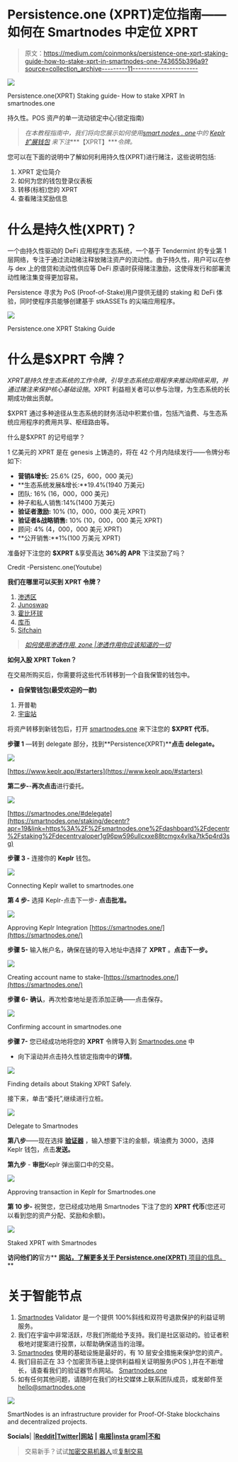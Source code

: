# Persistence.one (XPRT)定位指南——如何在 Smartnodes 中定位 XPRT

> 原文：<https://medium.com/coinmonks/persistence-one-xprt-staking-guide-how-to-stake-xprt-in-smartnodes-one-743655b396a9?source=collection_archive---------11----------------------->

![](img/cd5c8d11d0fc70785fc4c4c996bb2813.png)

Persistence.one(XPRT) Staking guide- How to stake XPRT In smartnodes.one

持久性。POS 资产的单一流动锁定中心(锁定指南)

> *在本教程指南中，我们将向您展示如何使用*[*smart nodes . one*](https://smartnodes.one/)*中的* [*Keplr 扩展钱包*](https://chrome.google.com/webstore/detail/keplr/dmkamcknogkgcdfhhbddcghachkejeap?hl=en) *来下注****【XPRT】****令牌。*

您可以在下面的说明中了解如何利用持久性(XPRT)进行赌注，这些说明包括:

1.  XPRT 定位简介
2.  如何为您的钱包登录仪表板
3.  转移(标桩)您的 XPRT
4.  查看赌注奖励信息

# 什么是持久性(XPRT)？

一个由持久性驱动的 DeFi 应用程序生态系统，一个基于 Tendermint 的专业第 1 层网络，专注于通过流动赌注释放赌注资产的流动性。由于持久性，用户可以在参与 dex 上的借贷和流动性供应等 DeFi 原语时获得赌注激励，这使得发行和部署流动性赌注集变得更加容易。

Persistence 寻求为 PoS (Proof-of-Stake)用户提供无缝的 staking 和 DeFi 体验，同时使程序员能够创建基于 stkASSETs 的尖端应用程序。

![](img/46c56e80aeae22b8e0f3096cae89303f.png)

Persistence.one XPRT Staking Guide

# 什么是$XPRT 令牌？

$XPRT 是持久性生态系统的工作令牌，引导生态系统应用程序来推动网络采用，并通过赌注来保护核心基础设施。$XPRT 利益相关者可以参与治理，为生态系统的长期成功做出贡献。

$XPRT 通过多种途径从生态系统的财务活动中积累价值，包括汽油费、与生态系统应用程序的费用共享、枢纽路由等。

什么是$XPRT 的记号组学？

1 亿美元的 XPRT 是在 genesis 上铸造的，将在 42 个月内陆续发行——令牌分布如下:

*   **营销&增长:** 25.6% (25，600，000 美元)
*   **生态系统发展&增长:**19.4%(1940 万美元)
*   团队: 16% (16，000，000 美元)
*   种子和私人销售:14%(1400 万美元)
*   **验证者激励:** 10% (10，000，000 美元 XPRT)
*   **验证者&战略销售:** 10% (10，000，000 美元 XPRT)
*   顾问: 4% (4，000，000 美元 XPRT)
*   **公开销售:**1%(100 万美元 XPRT)

准备好下注您的 **$XPRT** &享受高达 **36%的 APR** 下注奖励了吗？

Credit -Persistenc.one(Youtube)

**我们在哪里可以买到 XPRT 令牌？**

1.  [渗透区](https://app.osmosis.zone/?from=USDC&to=DEC)
2.  [Junoswap](https://junoswap.com/)
3.  [霍比环球](https://www.huobi.com/en-us/exchange/xprt_usdt)
4.  [库币](https://www.kucoin.com/trade/XPRT-USDT)
5.  [Sifchain](https://sifchain.network/#/swap?from=xprt&to=rowan)

> [*如何使用渗透作用. zone |渗透作用你应该知道的一切*](https://smartnodes.medium.com/how-to-use-osmosis-zone-everything-you-should-know-about-osmosis-9561a076faff)

**如何入股 XPRT Token？**

在交易所购买后，你需要将这些代币转移到一个自我保管的钱包中。

*   **自保管钱包(最受欢迎的一款)**

1.  开普勒
2.  [宇宙站](https://wallet.cosmostation.io/cosmos)

将资产转移到新钱包后，打开 [smartnodes.one](https://smartnodes.one/) 来下注您的 **$XPRT 代币**。

**步骤 1** —转到 delegate 部分，找到**Persistence(XPRT)****点击 delegate。**

![](img/f02084d141cfce19e0a4c722cc7548d8.png)

[https://www.keplr.app/#starters](https://www.keplr.app/#starters)

**第二步-**-**再次点击**进行委托。

![](img/c419819123168bf2a37fded9518b688a.png)

[https://smartnodes.one/#delegate](https://smartnodes.one/staking/decentr?apr=19&link=https%3A%2F%2Fsmartnodes.one%2Fdashboard%2Fdecentr%2Fstaking%2Fdecentrvaloper1g96pw596ullcxxe88tcmgx4vlka7tk5p4rd3sg)

**步骤 3 -** 连接你的 **Keplr** 钱包。

![](img/de1bb15d0f3dc7ac6ac838cec1efd500.png)

Connecting Keplr wallet to smartnodes.one

**第 4 步-** 选择 Keplr-点击下一步- **点击批准。**

![](img/5e6afc8a9dd266e08422cec28db9e259.png)

Approving Keplr Integration [https://smartnodes.one/](https://smartnodes.one/)

**步骤 5-** 输入帐户名，确保在链的导入地址中选择了 **XPRT** 。**点击下一步。**

![](img/5d065d17c6ff7e5325169137890366f6.png)

Creating account name to stake-[https://smartnodes.one/](https://smartnodes.one/)

**步骤 6-** **确认**，再次检查地址是否添加正确——点击保存。

![](img/04419beba8f72fcff79f6ff1585896c6.png)

Confirming account in smartnodes.one

**步骤 7-** 您已经成功地将您的 **XPRT** 令牌导入到 [Smartnodes.one](http://smartnodes.one/) 中

*   向下滚动并点击持久性锁定指南中的**详情**。

![](img/f032806436e73eee03ea36c700443213.png)

Finding details about Staking XPRT Safely.

接下来，单击“委托”,继续进行立桩。

![](img/8e762996f2a25304a86aa178aa3ed635.png)

Delegate to Smartnodes

**第八步**——现在选择 [**验证器**](http://smartnodes.one/) ，输入想要下注的金额，填油费为 3000，选择 Keplr 钱包，点击**发送。**

**第九步** - **审批**Keplr 弹出窗口中的交易。

![](img/b35028cf331530d774f7fe24ffce42d2.png)

Approving transaction in Keplr for Smartnodes.one

**第 10 步-** 祝贺您，您已经成功地用 Smartnodes 下注了您的 **XPRT 代币**(您还可以看到您的资产分配、奖励和余额)。

![](img/a0484ddea6ecb313d0fd594260f4b58b.png)

Staked XPRT with Smartnodes

**访问他们的**官方** [**网站，了解更多关于 Persistence.one(XPRT)** 项目的信息。](https://persistence.one/)**

# 关于智能节点

1.  [Smartnodes](http://smartnodes.one/) Validator 是一个提供 100%斜线和双符号退款保护的利益证明服务。
2.  我们在宇宙中非常活跃，尽我们所能给予支持。我们是社区驱动的。验证者积极地对提案进行投票，以帮助确保适当的治理。
3.  [Smartnodes](https://smartnodes.one/#faq) 使用的基础设施是最好的，有 10 层安全措施来保护您的资产。
4.  我们目前正在 33 个加密货币链上提供利益相关证明服务(POS ),并在不断增长，请查看我们的验证器节点网站。 [Smartnodes.one](https://smartnodes.one/dashboard/)
5.  如有任何其他问题，请随时在我们的社交媒体上联系团队成员，或发邮件至 hello@smartnodes.one

![](img/48881193474594c69615473408aaee9f.png)

SmartNodes is an infrastructure provider for Proof-Of-Stake blockchains and decentralized projects.

**Socials**| |[**Reddit**](https://www.reddit.com/user/Smart_nodes/)**|**[**Twitter**](https://mobile.twitter.com/nodes_smart)**|**[**网站**](https://smartnodes.one/) **|** [**电报**](https://t.me/smartnodesvalidators)**|**[**insta gram**](https://www.instagram.com/smartnodes_validator/?igshid=YmMyMTA2M2Y=)**|**[**不和**](https://discord.com/invite/TA3UVPwn6D)

> 交易新手？试试[加密交易机器人](/coinmonks/crypto-trading-bot-c2ffce8acb2a)或[复制交易](/coinmonks/top-10-crypto-copy-trading-platforms-for-beginners-d0c37c7d698c)